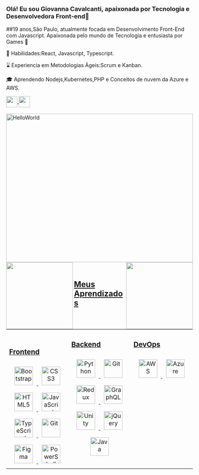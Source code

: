 ### Olá! Eu sou Giovanna Cavalcanti, apaixonada por Tecnologia e Desenvolvedora Front-end🧩

##19 anos,São Paulo, atualmente focada em Desenvolvimento Front-End com Javascript. 
Apaixonada pelo mundo de Tecnologia e entusiasta por Games 👾

💪 Habilidades:React, Javascript, Typescript.

⌛ Experiencia em Metodologias Ágeis:Scrum e Kanban.

🎓 Aprendendo Nodejs,Kubernetes,PHP e Conceitos de nuvem da Azure e AWS.

<div>
 <a href="https://www.linkedin.com/in/giovanna-cavalcanti-de-lima-medeiros/" target="_blank">
   <img align="center" src="https://img.shields.io/badge/-LinkedIn-%230077B5?style=for-thebadge&logo=linkedin&logoColor=white" target="_blank" height="30">
</a>
  
 <a href="https://api.whatsapp.com/send?phone=5511988061079&text=Ol%C3%A1%2C%20Podemos%20conversar%20um%20pouco%3F" target="_blank" >
  <img align="center" src="https://img.shields.io/badge/WhatsApp-25D366?style=for-the-badge&logo=whatsapp&logoColor=white" height="30" /> 
 </a>
</div>

<br />

<img src="https://camo.githubusercontent.com/3bf07f6e5d6353032e1f30627a228bb569d0ee11eae44a776896d5f46f8fe1f7/68747470733a2f2f676f676f70726f672e6769746875622e696f2f73757065722d6d6172696f2d6d6573736167652f766964656f2e676966" align="center" alt="HelloWorld" width="100%" height="400px"/>

<br />

<div align="center">
  <a href="https://github.com/GiovannaCavalcanti">
  <img align="left" height="180em" width= "auto" src="http://github-readme-streak-stats.herokuapp.com?user=GiovannaCavalcanti&theme=vision-friendly-dark&locale=pt-br&date_format=%5BY.%5Dn.j&fire=DD2727"/>
  <img align="right"height="180em" width= "auto" src="https://github-readme-stats.vercel.app/api/top-langs/?username=giovannacavalcanti&layout=compact&langs_count=7&theme=dracula"/>
</div>

 <br />
 
## Meus Aprendizados  
<table>
  <tr>
    <td valign="top" width="33%">
     
<br />
     
### Frontend  
<div align="center">  
  <a href="https://getbootstrap.com/docs/3.4/javascript/" target="_blank"><img style="margin: 10px" src="https://profilinator.rishav.dev/skills-assets/bootstrap-plain.svg" alt="Bootstrap" height="50" /></a>  
  <a href="https://www.w3schools.com/css/" target="_blank"><img style="margin: 10px" src="https://profilinator.rishav.dev/skills-assets/css3-original-wordmark.svg" alt="CSS3" height="50" /></a>  
  <a href="https://en.wikipedia.org/wiki/HTML5" target="_blank"><img style="margin: 10px" src="https://profilinator.rishav.dev/skills-assets/html5-original-wordmark.svg" alt="HTML5" height="50" /></a>  
  <a href="https://www.javascript.com/" target="_blank"><img style="margin: 10px" src="https://profilinator.rishav.dev/skills-assets/javascript-original.svg" alt="JavaScript" height="50" /></a>  
  <a href="https://www.typescriptlang.org/" target="_blank"><img style="margin: 10px" src="https://profilinator.rishav.dev/skills-assets/typescript-original.svg" alt="TypeScript" height="50" /></a>  
  <a href="https://github.com/" target="_blank"><img style="margin: 10px" src="https://profilinator.rishav.dev/skills-assets/git-scm-icon.svg" alt="Git" height="50" /></a>  
  <a href="https://www.figma.com/" target="_blank"><img style="margin: 10px" src="https://profilinator.rishav.dev/skills-assets/figma-icon.svg" alt="Figma" height="50" /></a>  
   <a href="https://docs.microsoft.com/en-us/powershell/" target="_blank"><img style="margin: 10px" src="https://profilinator.rishav.dev/skills-assets/powershell.png"      alt="PowerShell" height="50" /></a>  
</div>

  <td valign="top" width="33%">

### Backend  
<div align="center">  
  <a href="https://www.python.org/" target="_blank"><img style="margin: 10px" src="https://profilinator.rishav.dev/skills-assets/python-original.svg" alt="Python" height="50" /></a>  
  <a href="https://github.com/" target="_blank"><img style="margin: 10px" src="https://profilinator.rishav.dev/skills-assets/git-scm-icon.svg" alt="Git" height="50" /></a>  
  <a href="https://redux.js.org/" target="_blank"><img style="margin: 10px" src="https://profilinator.rishav.dev/skills-assets/redux-original.svg" alt="Redux" height="50" /></a>  
  <a href="https://graphql.org/" target="_blank"><img style="margin: 10px" src="https://profilinator.rishav.dev/skills-assets/graphql.png" alt="GraphQL" height="50" /></a>  
  <a href="https://unity.com/" target="_blank"><img style="margin: 10px" src="https://profilinator.rishav.dev/skills-assets/unity.png" alt="Unity" height="50" /></a>  
  <a href="https://jquery.com/" target="_blank"><img style="margin: 10px" src="https://profilinator.rishav.dev/skills-assets/jquery.png" alt="jQuery" height="50" /></a>  
  <a href="https://www.java.com/" target="_blank"><img style="margin: 10px" src="https://profilinator.rishav.dev/skills-assets/java-original-wordmark.svg" alt="Java" height="50" /></a>  
</div>

<td valign="top" width="33%">

### DevOps  
<div align="center">  
<a href="https://angularjs.org/" target="_blank"><img style="margin: 10px" src="https://profilinator.rishav.dev/skills-assets/amazonwebservices-original-wordmark.svg" alt="AWS" height="50" /></a>  
<a href="https://azure.microsoft.com/en-in/" target="_blank"><img style="margin: 10px" src="https://profilinator.rishav.dev/skills-assets/microsoft_azure-icon.svg" alt="Azure" height="50" /></a>  
</div>

  </tr>
</table>  

<br/>  
  
